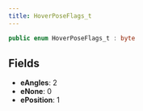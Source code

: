 ```yaml
---
title: HoverPoseFlags_t
---
```


```csharp
public enum HoverPoseFlags_t : byte
```

## Fields

- **eAngles**: 2
- **eNone**: 0
- **ePosition**: 1

